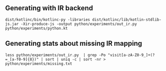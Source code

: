 ## Generating with IR backend

```
dist/kotlinc/bin/kotlinc-py -libraries dist/kotlinc/lib/kotlin-stdlib-js.jar -Xir-produce-js -output python/experiments/out_ir.py python/experiments/python.kt
```

## Generating stats about missing IR mapping

```
less python/experiments/out_ir.py  | grep -Po "visit[a-zA-Z0-9_]+(?=_[a-f0-9]{8})" | sort | uniq -c | sort -nr > python/experiments/missing.txt
```
